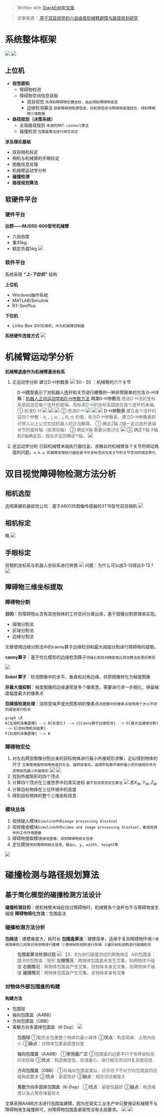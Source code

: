 


> Written with [StackEdit中文版](https://stackedit.cn/).

>文章来源：[ 基于双目视觉的六自由度机械臂避障与路径规划研究](https://kns.cnki.net/kcms/detail/detail.aspx?dbcode=CMFD&dbname=CMFDTEMP&filename=1022506528.nh&uniplatform=NZKPT&v=mqHOfXFM9X8f3vzW1IAbxZsmALwHHotTTQ59lZgnkOS2dFG8mZJHsI98nGn43fCH)

# 系统整体框架

![](https://raw.githubusercontent.com/yn-yn/image1/master/2022/09/01/9v1Q0IgP5aAlzSZq.png)
![](https://raw.githubusercontent.com/yn-yn/image1/master/2022/09/01/3iaYIuGzkKPGz0JK.png)
## 上位机

 - **视觉感知**
	 - 障碍物检测
	 - 障碍物空间信息获取
		 - 双目视觉 `先得到障碍物位置坐标，由此得到障碍物高度`
		 - 边缘检测算法 `获取障碍物轮廓信息，将轮廓信息与障碍物高度结合，得到障碍物三维数据`
- **路径规划（决策系统）**
	- 全局路径规划 `改进的RRT-connect算法`
	- 碰撞检测 `包围盒算法进行相交测试`

**涉及理论基础**
- 双目相机标定
- 相机与机械臂的手眼标定
- 图像信息处理
- 机械臂运动学分析
- **碰撞检测**
- **路径规划算法**

## 软硬件平台
### 硬件平台
**达野——MJ05S-600型号机械臂**
- 六自由度
- 重35kg
- 额定负载5kg
![](https://raw.githubusercontent.com/yn-yn/image1/master/2022/09/01/JE0FLzgmyNrHBjWx.png)

### 软件平台
系统采用 ***“上-下位机”*** 结构

**上位机**
 - Windows操作系统
 - MATLAB/Simulink
 - RT-SimPlus

**下位机**
- Links-Box `实时仿真机，作为机械臂控制器`

**系统硬件连接方式**
![](https://raw.githubusercontent.com/yn-yn/image1/master/2022/09/01/qr4EezMThXNebVox.png)

# 机械臂运动学分析
**机械臂底座作为机械臂基坐标系**

 1. 正运动学分析
 建立D-H参数表
	![](https://raw.githubusercontent.com/yn-yn/image1/master/2022/09/01/u71SXTVelYuvXkR8.png)
S0 - S5 ：机械臂的六个关节

>**D-H模型表示了对机器人连杆和关节进行建模的一种非常简单的方法**
>**D-H详解：**[机器人正向运动学和D-H参数方法](https://blog.csdn.net/hangl_ciom/article/details/102752733)
>**两类D-H参数法**
改进D-H法的坐标系是固连在每个连杆的首端，而标准D-H的坐标系固连在每个连杆的末端。
① 标准D-H
![](https://raw.githubusercontent.com/yn-yn/image1/master/2022/09/01/54KeBFa9jz9ofzRh.png)
![](https://raw.githubusercontent.com/yn-yn/image1/master/2022/09/01/vxnFYlR0WVrOEf2u.png)
![](https://raw.githubusercontent.com/yn-yn/image1/master/2022/09/01/KTpe3GeS72JvzJZH.png)
② 改进D-H
![](https://raw.githubusercontent.com/yn-yn/image1/master/2022/09/01/QLebyH8679wMdvUY.png)
![](https://raw.githubusercontent.com/yn-yn/image1/master/2022/09/01/XXTIgmCSimYv8iSX.png)
![](https://raw.githubusercontent.com/yn-yn/image1/master/2022/09/01/HcnTqXpEq82zpeFL.png)
**D-H参数表**
建立各个连杆的这四个参数：$\alpha_{i-1}, a_{i-1}, \theta_i, d_i$ 的值，称为D-H参数表，建立D-H参数表即可带入以上公式完成机器人的正向解算。
① 确定Z轴
Z轴一定过连杆首端关节的旋转轴（或滑动轴）
② 确定X轴
需要分类讨论
![](https://raw.githubusercontent.com/yn-yn/image1/master/2022/09/01/VmSeeDsWhFCvgr98.png)
③ 确定Y轴
X轴和Z轴确定后，按右手定则确定Y轴。
![](https://raw.githubusercontent.com/yn-yn/image1/master/2022/09/01/6EzP8pQXWowxg4mH.png)

2. 逆运动学分析
已知机械臂末端执行器位姿，求解此时机械臂各个关节所转动角度的问题。`a.k.a 机械臂末端执行器在笛卡尔坐标空间与各关节的关节空间的相互转化`

# 双目视觉障碍物检测方法分析
## 相机选型
选用莱娜机器视觉公司：基于AR0135图像传感器的3T16型号双目相机
![](https://raw.githubusercontent.com/yn-yn/image1/master/2022/09/01/QqjR08PiGoPoHXwJ.png)
## 相机标定
略
![](https://raw.githubusercontent.com/yn-yn/image1/master/2022/09/01/tVG3iaUf4AUoJtEj.png)
## 手眼标定
将相机坐标系与机器人坐标系进行转换
![](https://raw.githubusercontent.com/yn-yn/image1/master/2022/09/01/c9XcnVBgUXcLQPOg.png)
问题：为什么可以由3-12得出3-13？
![](https://raw.githubusercontent.com/yn-yn/image1/master/2022/09/01/4dVi5BoGTLnK7B0q.png)
## 障碍物三维坐标提取
### 障碍物分割
**目的**：将障碍物从含有其他物体的工作空间分离出来，基于图像分割原理来实现。
 - 阈值分割法
 - 区域分割法
 - 边缘分割法

文章使用边缘分割法中的canny算子边缘检测和最大阈值分割进行障碍物的提取。

**canny算子**：基于优化模型的边缘检测算子`信噪比和检测精度相比其他算法有更好表现`

![](https://raw.githubusercontent.com/yn-yn/image1/master/2022/09/01/iCmfzw0iVnHzKlv2.png)

**Sobel 算子**：检测图像中的水平、垂直和对角边缘，将原图像转化为梯度图像

**非最大值抑制**：梯度图像的边缘通常是多个像素宽，需要进行进一步细化，保留梯度幅度最大的像素点

**双阈值检测处理**：消除受噪声或光照影响的像素点`对图像中的像素点使用两个大小不同的阈值进行检测`

```mermaid
graph LR
A[左相机采集图像] --> B[灰度化] --> C[Canny算子边缘检测] --> D[最大连通域分割] --> E[目标物检测结果]
F[右相机采集图像] --> B
```

### 障碍物定位
1. 对左右两张图像分割出来的目标物体进行最小外接矩形求解，近似得到物体的尺寸 `文章使用旋转相等角度的方法，旋转结束后，选择所有面中面积最小的外接矩形作为该物体的最小外接矩形`
![](https://raw.githubusercontent.com/yn-yn/image1/master/2022/09/01/NyRTIf7GmCPe7m4K.png)
![](https://raw.githubusercontent.com/yn-yn/image1/master/2022/09/01/DORHivWcJ8mZbJVN.png)
2. 找到外接矩形的四个顶点
3. 计算四个顶点在三维世界中的真实坐标 `基于双目视觉定位算法`
![](https://raw.githubusercontent.com/yn-yn/image1/master/2022/09/01/8oXzriamuwCiS2IB.png)
求$X_W, Y_W, Z_W$ 
4. 计算目标物体在三位环境中的高度
5. 得到目标物体的整个三维坐标信息

### 模块总体

 1. 视频输入模块`Simulink中的image processing blockset`
2. 视频接收模块`Simulink中的video and image processing blockset，截取视频中的工作环境图像`
3.  障碍物提取模块`接受图像，得到障碍物相关信息`
4. 定位模块`得到障碍物相关信息，输出x, y, width, height等`

![](https://raw.githubusercontent.com/yn-yn/image1/master/2022/09/01/I85oeLcrd1iotznI.png)

# 碰撞检测与路径规划算法
## 基于简化模型的碰撞检测方法设计

**碰撞检测目的**：使机械臂末端在绕过障碍物时，机械臂各个连杆也不与障碍物发生碰撞
**障碍物简化方法**：包围盒法

### 碰撞检测方法分析
**包络法**：建模难度大，耗时长
**包围盒算法**：建模简单，适用于复杂障碍物环境`①使用简单的几何体对待测物进行建模 ②使用树形结构进行存储 ③遍历树形结构进行碰撞检测`
> **包围盒算法检测过程**
![](https://raw.githubusercontent.com/yn-yn/image1/master/2022/09/05/WbNlSZP9Y7aGlZIU.png)
【A、B为进行碰撞测试的两物体]】
A的包围盒：圆
B的包围盒：矩形
**左图情况**：两物体包围盒未发生交集，则两物体不碰撞
**右图情况**：两物体包围盒产生交集，但物体本身无交集，则两物体不碰撞
**碰撞情况**：两物体包围盒产生交集，且物体本身有交集

### 对物体外部包围盒的构建
**构建方法**
 - 包围球
 - 轴向包围盒（AABB）
 - 方向包围盒（OBB）
 - 离散方向多面体包围盒（K-Dop）
![](https://raw.githubusercontent.com/yn-yn/image1/master/2022/09/05/AxlVB6u0VGaCPd07.png)
> **包围球**
> ①能完全包裹整个物体的最小球体
> ②**优点**：构造简单、占用内存小
> ③**缺点**：对物体包裹紧密度较差

> **轴向包围盒（AABB）**
> ①**使用最广泛**
> ②包围盒的边要平行于世界坐标系的坐标轴
> ③**优点**：构造难度低、存储量小、进行相交测试时复杂度较低

> **方向包围盒（OBB）**
> ①与轴向包围盒类似，*区别在于*不对方向包围盒的边做角度要求
> ②**优点**：紧密性好
> ③**缺点**：相交测试难度大

> **离散方向多面体包围盒（K-Dop）**
> ①**优点**：紧密性最好
> ②**缺点**：构造难度以及占用存储量较大

文章采用AABB方法进行包围盒建模，因为在现实工业生产中只要保证机械臂不与障碍物发生碰撞即可，对障碍物包围盒紧密性没有太高要求。
![](https://raw.githubusercontent.com/yn-yn/image1/master/2022/09/05/C6ovNUUYuAWdIDtN.png)
![](https://raw.githubusercontent.com/yn-yn/image1/master/2022/09/05/dPRqVq3NHfdcpx7t.png)


<!--stackedit_data:
eyJoaXN0b3J5IjpbLTc4MTEzMDYxNl19
-->